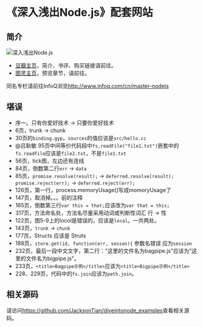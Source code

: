 《深入浅出Node.js》配套网站
=================

## 简介
![深入浅出Node.js](http://img5.douban.com/lpic/s27134708.jpg)

- [豆瓣主页](http://book.douban.com/subject/25768396/)，简介、书评、购买链接请前往。
- [图灵主页](http://www.ituring.com.cn/book/1290)，预览章节，请前往。

同名专栏请前往InfoQ浏览<http://www.infoq.com/cn/master-nodejs>

## 堪误
- 序一。只有你爱好技术 -> 只要你爱好技术
- 6页，trunk -> chunk
- 30页的`binding.gyp`，`sources`的值应该是`src/hello.cc`
- @吕耿敏 95页中间等价代码段中`fs.readFile("file1.txt")`嵌套中的`fs.readFile`应该是`file2.txt`，不是`file1.txt`
- 56页，tick图，左边还有连线
- 84页，倒数第二行`err` -> `data`
- 85页，`promise.resolve(result);` -> `deferred.resolve(result);` `promise.reject(err);` -> `deferred.reject(err);`
- 126页，第一行，process.memoryUsage()写成momoryUsage了
- 147页，取消掉。。。前的注释
- 165页，倒数第三行`var this = that;`应该改为`var that = this;`
- 317页，方法命名处，方法名尽量采用动词或判断性词汇 行 -> 性
- 122页，图5-9上的locol是错误的，应该是`local`。一共两处。
- 143页，`trunk` -> `chunk`
- 177页，Structs 应该是 Struts
- 188页，`store.get(id, function(err, sesson){` 参数名错误 应为`session`
- 232页，最后一段中文文字，第二行："这里的文件名为bagpipe.js"应该为"这里的文件名为bigpipe.js"。
- 233页，`<title>Bagpipe示例</title>`应该为`<title>Bigpipe示例</title>`
- 228、229页，代码中的`fs.join`应该为`path.join`。

## 相关源码
请访问<https://github.com/JacksonTian/diveintonode_examples>查看相关源码。
